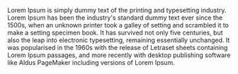 Lorem Ipsum is simply dummy text of the printing and typesetting industry. Lorem Ipsum has been 
the industry's standard dummy text ever since the 1500s, when an unknown printer took a galley 
of setting and scrambled it to make a setting specimen book. It has survived not only five centuries,
 but also the leap into electronic typesetting, remaining essentially unchanged. It was popularised
  in the 1960s with the release of Letraset sheets containing Lorem Ipsum passages, and more recently 
  with desktop publishing software like Aldus PageMaker including versions of Lorem Ipsum.    